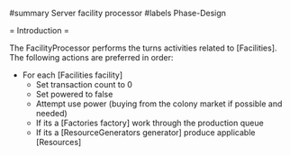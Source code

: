 #summary Server facility processor
#labels Phase-Design

= Introduction =

The FacilityProcessor performs the turns activities related to [Facilities].  The following actions are preferred in order:

  * For each [Facilities facility]
    * Set transaction count to 0
    * Set powered to false
    * Attempt use power (buying from the colony market if possible and needed)
    * If its a [Factories factory] work through the production queue
    * If its a [ResourceGenerators generator] produce applicable [Resources]
 
 